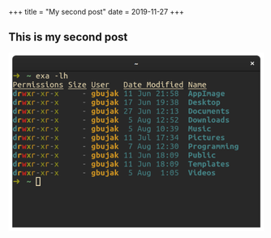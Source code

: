 +++
title = "My second post"
date = 2019-11-27
+++

## This is my second post

![siema siema](2020-08-07-22-19-00.png)